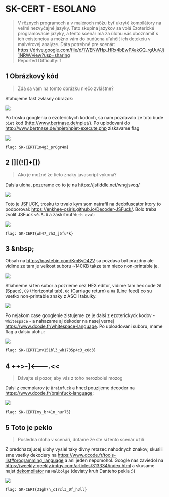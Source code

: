 # SK-CERT - ESOLANG
> V rôznych programoch a v maléroch môžu byť ukryté kompilátory na veľmi nezvyčajné jazyky. Tato skupina jazykov sa volá Ezoterické programovacie jazyky, a tento scenár má za úlohu vás oboznámiť s ich existenciou a možno vám do budúcna uľahčiť ich detekciu v malvérovej analýze. Dáta potrebné pre scenár: https://drive.google.com/file/d/1WENWHp_HRx4bEwPXakGQ_rgUuVJj1NRW/view?usp=sharing <br/>
Reported Difficulty: 1

## 	1 Obrázkový kód
> Zdá sa vám na tomto obrázku niečo zvláštne?

Stahujeme fakt zvlasny obrazok:

![](images/2022-04-21-10-22-06.png)

Po trosku googlenia o ezoterickych kodoch, sa nam pozdavalo ze toto bude `piet` kod (http://www.bertnase.de/npiet/). Po uplodovani do http://www.bertnase.de/npiet/npiet-execute.php ziskavame flag

![](images/2022-03-09-22-25-13.png)

```
flag: SK-CERT{1m4g3_pr0gr4m}
```

## 2 [][(![]+[])
> Ako je možné že tieto znaky javascript vykoná?

Dalsia uloha, pozerame co to je na https://jsfiddle.net/wngjsvcq/

![](images/2022-04-21-10-25-40.png)

Toto je [JSFUCK](https://en.wikipedia.org/wiki/JSFuck), trosku to trvalo kym som natrafil na deobfuscator ktory to podporoval: https://enkhee-osiris.github.io/Decoder-JSFuck/.
Bolo treba zvolit JSFuck `v0.5.0` a zaskrtnut `With eval`:

![](images/2022-03-10-18-12-52.png)

```
flag: SK-CERT{wh47_7h3_j5fu*k}
```

## 3 \&nbsp;

Obsah na https://pastebin.com/KmBy042V sa pozdava byt prazdny ale vidime ze tam je velkost suboru ~140KB takze tam nieco non-printable je. 

![](images/2022-03-10-18-43-17.png)

Stiahneme si ten subor a pozrieme cez HEX editor, vidime tam hex code `20` (Space), `09` (Horizontal tab), `0d` (Carriage return) a `0a` (Line feed) co su vsetko non-printable znaky z ASCII tabulky.

![](images/2022-04-21-11-01-02.png)

Po nejakom case googlenie zistujeme ze je dalsi z ezoterickyck kodov - `Whitespace` - a nahazame aj dekoder na nasej vernej https://www.dcode.fr/whitespace-language. Po uploadovani suboru, mame flag a dalsiu ulohu:

![](images/2022-03-10-18-48-41.png)

```
flag: SK-CERT{1nv151bl3_wh1735p4c3_c0d3}
```

## 4 ++>-]<---.<<
> Dávajte si pozor, aby vás z toho nerozbolel mozog

Dalsi z exemplarov je `Brainfuck` a hned pouzijeme decoder na https://www.dcode.fr/brainfuck-language:

![](images/2022-03-10-21-18-56.png)

```
flag: SK-CERT{my_br41n_hur75}
```

## 5 Toto je peklo
> Posledná úloha v scenári, dúfame že ste si tento scenár užili

Z predchazajucej ulohy vysiel taky divny retazec nahodnych znakov, skusili sme vsetky dekodery na https://www.dcode.fr/tools-list#programming_language a ani jeden nepomohol. Google nas zaviedol na https://weekly-geekly.imtqy.com/articles/313334/index.html a skusame najst [dekompilator](https://www.tutorialspoint.com/execute_malbolge_online.php) na `Malbolge` (deviaty kruh Danteho pekla :))

![](images/2022-03-10-21-34-45.png)

```
flag: SK-CERT{31gh7h_c1rcl3_0f_h3ll}
```
